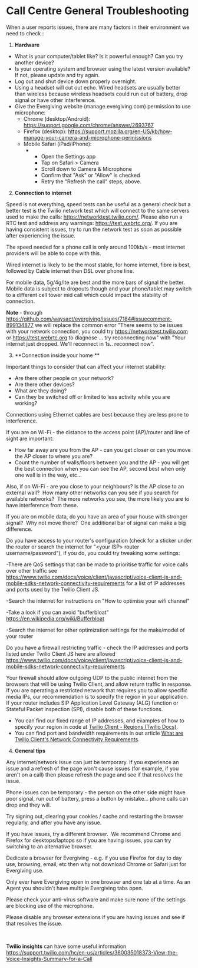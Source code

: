 # Call Centre General Troubleshooting

When a user reports issues, there are many factors in their environment
we need to check :

1.  **Hardware**

-   What is your computer/tablet like? Is it powerful enough? Can you
    try another device?
-   Is your operating system and browser using the latest version
    available? If not, please update and try again.
-   Log out and shut device down properly overnight.
-   Using a headset will cut out echo. Wired headsets are usually better
    than wireless because wireless headsets could run out of battery,
    drop signal or have other interference.
-   Give the Evergiving website (manage.evergiving.com) permission to
    use microphone:
    -   Chrome (desktop/Android):
        <https://support.google.com/chrome/answer/2693767>
    -   Firefox (desktop):
        <https://support.mozilla.org/en-US/kb/how-manage-your-camera-and-microphone-permissions>
    -   Mobile Safari (iPad/iPhone):
        -   -   Open the Settings app
            -   Tap on Safari \> Camera
            -   Scroll down to Camera & Microphone
            -   Confirm that \"Ask\" or \"Allow\" is checked 
            -   Retry the \"Refresh the call\" steps, above.

2.  **Connection to internet**

Speed is not everything, speed tests can be useful as a general check
but a better test is the Twilio network test which will connect to the
same servers used to make the calls: <https://networktest.twilio.com/>.
Please also run a RTC test and address any warnings:
<https://test.webrtc.org/>. If you are having consistent issues, try to
run the network test as soon as possible after experiencing the issue. 

The speed needed for a phone call is only around 100kb/s - most internet
providers will be able to cope with this.

Wired internet is likely to be the most stable, for home internet, fibre
is best, followed by Cable internet then DSL over phone line.

For mobile data, 5g/4g/lte are best and the more bars of signal the
better.  Mobile data is subject to dropouts though and your phone/tablet
may switch to a different cell tower mid call which could impact the
stability of connection.

**Note** - through
<https://github.com/waysact/evergiving/issues/7184#issuecomment-899134877>
we will replace the common error \"There seems to be issues with your
network connection, you could try https://networktest.twilio.com or
https://test.webrtc.org to diagnose \... try reconnecting now\" with
\"Your internet just dropped. We\'ll reconnect in 1s.. reconnect now\".

3.  **Connection inside your home **

Important things to consider that can affect your internet stability:

-   Are there other people on your network? 
-   Are there other devices? 
-   What are they doing? 
-   Can they be switched off or limited to less activity while you are
    working?

Connections using Ethernet cables are best because they are less prone
to interference.

If you are on Wi-Fi - the distance to the access point (AP)/router and
line of sight are important: 

-   How far away are you from the AP - can you get closer or can you
    move the AP closer to where you are? 
-   Count the number of walls/floors between you and the AP - you will
    get the best connection when you can see the AP, second best when
    only one wall is in the way, etc\...

Also, if on Wi-Fi - are you close to your neighbours? Is the AP close to
an external wall?  How many other networks can you see if you search for
available networks?  The more networks you see, the more likely you are
to have interference from these.

If you are on mobile data, do you have an area of your house with
stronger signal?  Why not move there?  One additional bar of signal can
make a big difference.

Do you have access to your router\'s configuration (check for a sticker
under the router or search the internet for "\<your ISP\> router
username/password"), if you do, you could try tweaking some settings:

-There are QoS settings that can be made to prioritise traffic for voice
calls over other traffic see
<https://www.twilio.com/docs/voice/client/javascript/voice-client-js-and-mobile-sdks-network-connectivity-requirements>
for a list of IP addresses and ports used by the Twilio Client JS.

-Search the internet for instructions on \"How to optimise your wifi
channel\"

-Take a look if you can avoid "bufferbloat"
<https://en.wikipedia.org/wiki/Bufferbloat>

-Search the internet for other optimization settings for the make/model
of your router

Do you have a firewall restricting traffic - check the IP addresses and
ports listed under Twilio Client JS here are allowed
<https://www.twilio.com/docs/voice/client/javascript/voice-client-js-and-mobile-sdks-network-connectivity-requirements>

Your firewall should allow outgoing UDP to the public internet from the
browsers that will be using Twilio Client, and allow return traffic in
response. If you are operating a restricted network that requires you to
allow specific media IPs, our recommendation is to specify the region in
your application. If your router includes SIP Application Level Gateway
(ALG) function or Stateful Packet Inspection (SPI), disable both of
these functions.

-   You can find our fixed range of IP addresses, and examples of how to
    specify your region in code at [Twilio Client - Regions (Twilio
    Docs)](https://www.twilio.com/docs/voice/client/regions).
-   You can find port and bandwidth requirements in our article [What
    are Twilio Client\'s Network Connectivity
    Requirements](https://support.twilio.com/hc/en-us/articles/223180888-What-are-Twilio-Client-s-network-connectivity-requirements-).

4.  **General tips**

Any internet/network issue can just be temporary. If you experience an
issue and a refresh of the page won't cause issues (for example, if you
aren't on a call) then please refresh the page and see if that resolves
the issue. 

Phone issues can be temporary - the person on the other side might have
poor signal, run out of battery, press a button by mistake... phone
calls can drop and they will.

Try signing out, clearing your cookies / cache and restarting the
browser regularly, and after you have any issue.

If you have issues, try a different browser.  We recommend Chrome and
Firefox for desktops/laptops so if you are having issues, you can try
switching to an alternative browser.  

Dedicate a browser for Evergiving - e.g. if you use Firefox for day to
day use, browsing, email, etc then why not download Chrome or Safari
just for Evergiving use.

Only ever have Evergiving open in one browser and one tab at a time. As
an Agent you shouldn't have multiple Evergiving tabs open.

Please check your anti-virus software and make sure none of the settings
are blocking use of the microphone.

Please disable any browser extensions if you are having issues and see
if that resolves the issue.

 

**Twilio insights** can have some useful information
<https://support.twilio.com/hc/en-us/articles/360035018373-View-the-Voice-Insights-Summary-for-a-Call>
